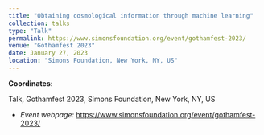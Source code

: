 ```yaml
---
title: "Obtaining cosmological information through machine learning"
collection: talks
type: "Talk"
permalink: https://www.simonsfoundation.org/event/gothamfest-2023/
venue: "Gothamfest 2023"
date: January 27, 2023
location: "Simons Foundation, New York, NY, US"
---
```


**Coordinates:**

Talk, Gothamfest 2023, Simons Foundation, New York, NY, US

* _Event webpage:_ https://www.simonsfoundation.org/event/gothamfest-2023/
